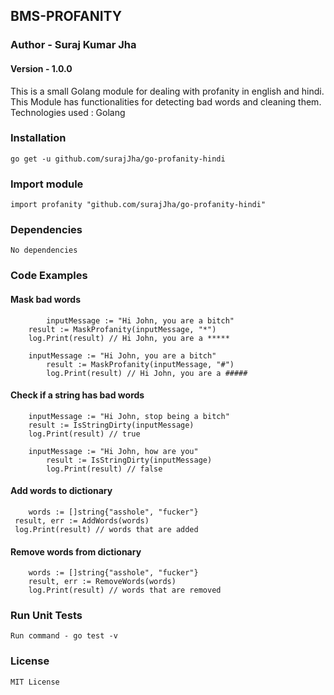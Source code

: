 ## BMS-PROFANITY

### Author - Suraj Kumar Jha

#### Version - 1.0.0

This is a small Golang module for dealing with profanity in english and hindi. This Module has functionalities for detecting bad words and cleaning them. Technologies used : Golang

### Installation

```go get -u github.com/surajJha/go-profanity-hindi```

### Import module 

```$xslt
import profanity "github.com/surajJha/go-profanity-hindi"
```

### Dependencies 

```No dependencies```

### Code Examples

#### Mask bad words
```
        inputMessage := "Hi John, you are a bitch"  
	result := MaskProfanity(inputMessage, "*")
	log.Print(result) // Hi John, you are a *****
	
	inputMessage := "Hi John, you are a bitch"
        result := MaskProfanity(inputMessage, "#")
        log.Print(result) // Hi John, you are a #####
```  

#### Check if a string has bad words
```$xslt
    inputMessage := "Hi John, stop being a bitch"
	result := IsStringDirty(inputMessage)
	log.Print(result) // true
	
	inputMessage := "Hi John, how are you"
    	result := IsStringDirty(inputMessage)
    	log.Print(result) // false

``` 

#### Add words to dictionary
   ```$xslt
       words := []string{"asshole", "fucker"}
   	result, err := AddWords(words)
   	log.Print(result) // words that are added
   
   ```
   
#### Remove words from dictionary
```$xslt
    words := []string{"asshole", "fucker"}
	result, err := RemoveWords(words)
	log.Print(result) // words that are removed

```   

### Run Unit Tests

```$xslt
Run command - go test -v
```

### License

``MIT License``
